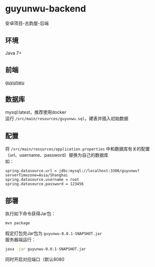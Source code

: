 # guyunwu-backend
安卓项目-古韵屋-后端
## 环境
Java 7+
## 前端
[guyunwu](https://github.com/Uzemiu/guyunwu)
## 数据库
mysql:latest，推荐使用docker  
运行 `/src/main/resources/guyunwu.sql`，建表并插入初始数据
## 配置
将 `/src/main/resources/application.properties` 中和数据库有关的配置（url、username、password）替换为自己的数据库  
如：
```properties
spring.datasource.url = jdbc:mysql://localhost:3306/guyunwu?serverTimezone=Asia/Shanghai
spring.datasource.username = root
spring.datasource.password = 123456
```
## 部署
执行如下命令获得Jar包：
```bash
mvn package
```
假定打包完Jar包为 `guyunwu-0.0.1-SNAPSHOT.jar`  
服务器端运行：  
```bash
java -jar guyunwu-0.0.1-SNAPSHOT.jar
```
同时开启对应端口（默认8080
